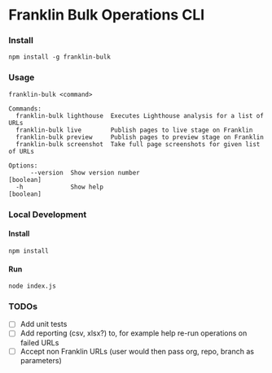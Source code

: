 Franklin Bulk Operations CLI
===


### Install

```
npm install -g franklin-bulk
```


### Usage

```
franklin-bulk <command>

Commands:
  franklin-bulk lighthouse  Executes Lighthouse analysis for a list of URLs
  franklin-bulk live        Publish pages to live stage on Franklin
  franklin-bulk preview     Publish pages to preview stage on Franklin
  franklin-bulk screenshot  Take full page screenshots for given list of URLs

Options:
      --version  Show version number                                                                                               [boolean]
  -h             Show help                                                                                                         [boolean]
```


### Local Development

#### Install

```
npm install
```

#### Run

```
node index.js
```


### TODOs

* [ ] Add unit tests
* [ ] Add reporting (csv, xlsx?) to, for example help re-run operations on failed URLs
* [ ] Accept non Franklin URLs (user would then pass org, repo, branch as parameters)
